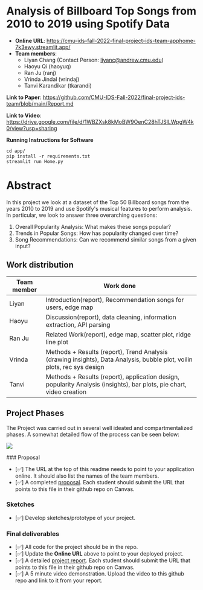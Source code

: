 # Analysis of Billboard Top Songs from 2010 to 2019 using Spotify Data


* **Online URL**: https://cmu-ids-fall-2022-final-project-ids-team-apphome-7k3ewy.streamlit.app/
* **Team members**:
  * Liyan Chang (Contact Person: liyanc@andrew.cmu.edu)
  * Haoyu Qi (haoyuq)
  * Ran Ju (ranj)
  * Vrinda Jindal (vrindaj)
  * Tanvi Karandikar (tkarandi)
  
  
**Link to Paper**: https://github.com/CMU-IDS-Fall-2022/final-project-ids-team/blob/main/Report.md

**Link to Video**: https://drive.google.com/file/d/1WBZXsk8kMoBW9OenC28hTJSlLWpgW4k0/view?usp=sharing

**Running Instructions for Software**
```
cd app/
pip install -r requirements.txt
streamlit run Home.py
````

# Abstract

In this project we look at a dataset of the Top 50 Billboard songs from the years 2010 to 2019 and use Spotify's musical features to perform analysis. In particular, we look to answer three overarching questions:
1. Overall Popularity Analysis: What makes these songs popular?
2. Trends in Popular Songs: How has popularity changed over time?
3. Song Recommendations: Can we recommend similar songs from a given input?

## Work distribution

Team member | Work done
------ | ------
Liyan   | Introduction(report), Recommendation songs for users, edge map   
Haoyu   | Discussion(report), data cleaning, information extraction, API parsing 
Ran Ju  | Related Work(report), edge map, scatter plot, ridge line plot 
Vrinda | Methods + Results (report), Trend Analysis (drawing insights), Data Analysis, bubble plot, voilin plots, rec sys design
Tanvi    |  Methods + Results (report), application design, popularity Analysis (insights), bar plots, pie chart, video creation

## Project Phases
The Project was carried out in several well ideated and compartmentalized phases. A somewhat detailed flow of the process can be seen below:

<p><img src="images/ids.jpg"></p>
### Proposal

- [:white_check_mark:] The URL at the top of this readme needs to point to your application online. It should also list the names of the team members.
- [:white_check_mark:] A completed [proposal](Proposal.md). Each student should submit the URL that points to this file in their github repo on Canvas.

### Sketches

- [:white_check_mark:] Develop sketches/prototype of your project.

### Final deliverables

- [:white_check_mark:] All code for the project should be in the repo.
- [:white_check_mark:] Update the **Online URL** above to point to your deployed project.
- [:white_check_mark:] A detailed [project report](Report.md).  Each student should submit the URL that points to this file in their github repo on Canvas.
- [:white_check_mark:] A 5 minute video demonstration.  Upload the video to this github repo and link to it from your report.
